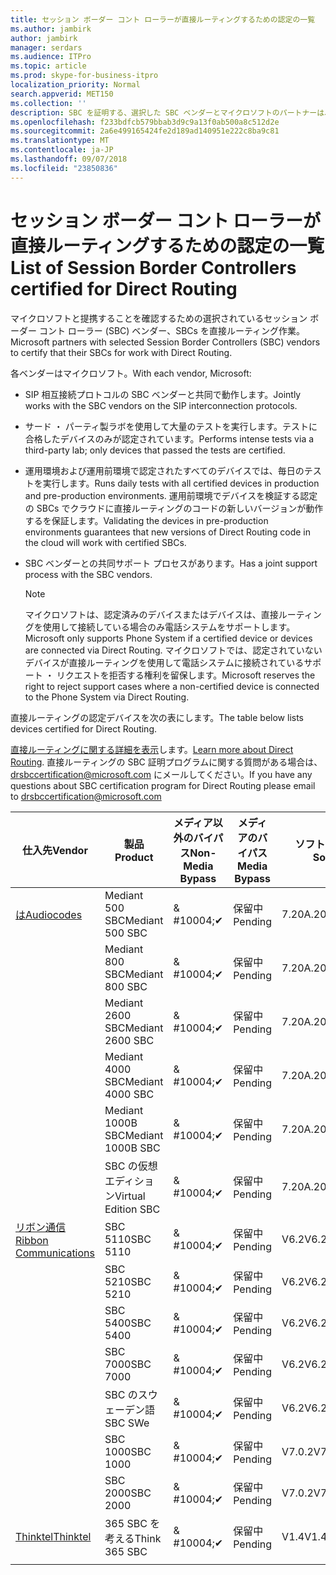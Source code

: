 ```yaml
---
title: セッション ボーダー コント ローラーが直接ルーティングするための認定の一覧
ms.author: jambirk
author: jambirk
manager: serdars
ms.audience: ITPro
ms.topic: article
ms.prod: skype-for-business-itpro
localization_priority: Normal
search.appverid: MET150
ms.collection: ''
description: SBC を証明する、選択した SBC ベンダーとマイクロソフトのパートナーは、直接ルーティング機能します。
ms.openlocfilehash: f233bdfcb579bbab3d9c9a13f0ab500a8c512d2e
ms.sourcegitcommit: 2a6e499165424fe2d189ad140951e222c8ba9c81
ms.translationtype: MT
ms.contentlocale: ja-JP
ms.lasthandoff: 09/07/2018
ms.locfileid: "23850836"
---
```

# <a name="list-of-session-border-controllers-certified-for-direct-routing"></a><span data-ttu-id="c6399-103">セッション ボーダー コント ローラーが直接ルーティングするための認定の一覧</span><span class="sxs-lookup"><span data-stu-id="c6399-103">List of Session Border Controllers certified for Direct Routing</span></span>

<span data-ttu-id="c6399-104">マイクロソフトと提携することを確認するための選択されているセッション ボーダー コント ローラー (SBC) ベンダー、SBCs を直接ルーティング作業。</span><span class="sxs-lookup"><span data-stu-id="c6399-104">Microsoft partners with selected Session Border Controllers (SBC) vendors to certify that their SBCs for work with Direct Routing.</span></span> 

<span data-ttu-id="c6399-105">各ベンダーはマイクロソフト。</span><span class="sxs-lookup"><span data-stu-id="c6399-105">With each vendor, Microsoft:</span></span> 

- <span data-ttu-id="c6399-106">SIP 相互接続プロトコルの SBC ベンダーと共同で動作します。</span><span class="sxs-lookup"><span data-stu-id="c6399-106">Jointly works with the SBC vendors on the SIP interconnection protocols.</span></span>
- <span data-ttu-id="c6399-107">サード ・ パーティ製ラボを使用して大量のテストを実行します。テストに合格したデバイスのみが認定されています。</span><span class="sxs-lookup"><span data-stu-id="c6399-107">Performs intense tests via a third-party lab; only devices that passed the tests are certified.</span></span> 
- <span data-ttu-id="c6399-108">運用環境および運用前環境で認定されたすべてのデバイスでは、毎日のテストを実行します。</span><span class="sxs-lookup"><span data-stu-id="c6399-108">Runs daily tests with all certified devices in production and pre-production environments.</span></span> <span data-ttu-id="c6399-109">運用前環境でデバイスを検証する認定の SBCs でクラウドに直接ルーティングのコードの新しいバージョンが動作するを保証します。</span><span class="sxs-lookup"><span data-stu-id="c6399-109">Validating the devices in pre-production environments guarantees that new versions of Direct Routing code in the cloud will work with certified SBCs.</span></span> 
- <span data-ttu-id="c6399-110">SBC ベンダーとの共同サポート プロセスがあります。</span><span class="sxs-lookup"><span data-stu-id="c6399-110">Has a joint support process with the SBC vendors.</span></span>
 

  > [!NOTE]
  > <span data-ttu-id="c6399-111">マイクロソフトは、認定済みのデバイスまたはデバイスは、直接ルーティングを使用して接続している場合のみ電話システムをサポートします。</span><span class="sxs-lookup"><span data-stu-id="c6399-111">Microsoft only supports Phone System if a certified device or devices are connected via Direct Routing.</span></span> <span data-ttu-id="c6399-112">マイクロソフトでは、認定されていないデバイスが直接ルーティングを使用して電話システムに接続されているサポート ・ リクエストを拒否する権利を留保します。</span><span class="sxs-lookup"><span data-stu-id="c6399-112">Microsoft reserves the right to reject support cases where a non-certified device is connected to the Phone System via Direct Routing.</span></span> 

<span data-ttu-id="c6399-113">直接ルーティングの認定デバイスを次の表にします。</span><span class="sxs-lookup"><span data-stu-id="c6399-113">The table below lists devices certified for Direct Routing.</span></span> 

<span data-ttu-id="c6399-114">[直接ルーティングに関する詳細を表示](https://aka.ms/dr)します。</span><span class="sxs-lookup"><span data-stu-id="c6399-114">[Learn more about Direct Routing](https://aka.ms/dr).</span></span> <span data-ttu-id="c6399-115">直接ルーティングの SBC 証明プログラムに関する質問がある場合は、drsbccertification@microsoft.com にメールしてください。</span><span class="sxs-lookup"><span data-stu-id="c6399-115">If you have any questions about SBC certification program for Direct Routing please email to drsbccertification@microsoft.com</span></span>


|<span data-ttu-id="c6399-116">仕入先</span><span class="sxs-lookup"><span data-stu-id="c6399-116">Vendor</span></span>  |<span data-ttu-id="c6399-117">製品</span><span class="sxs-lookup"><span data-stu-id="c6399-117">Product</span></span>  |<span data-ttu-id="c6399-118">メディア以外のバイパス</span><span class="sxs-lookup"><span data-stu-id="c6399-118">Non-Media Bypass</span></span>  |<span data-ttu-id="c6399-119">メディアのバイパス</span><span class="sxs-lookup"><span data-stu-id="c6399-119">Media Bypass</span></span>  |<span data-ttu-id="c6399-120">ソフトウェアのバージョン</span><span class="sxs-lookup"><span data-stu-id="c6399-120">Software Version</span></span>|
|---------|---------|---------|---------|---------|
|[<span data-ttu-id="c6399-121">は</span><span class="sxs-lookup"><span data-stu-id="c6399-121">Audiocodes</span></span>](https://www.audiocodes.com/solutions-products/products/products-for-microsoft-365/sbcs-media-gateways)    |   <span data-ttu-id="c6399-122">Mediant 500 SBC</span><span class="sxs-lookup"><span data-stu-id="c6399-122">Mediant 500 SBC</span></span>       |    <span data-ttu-id="c6399-123">& #10004;</span><span class="sxs-lookup"><span data-stu-id="c6399-123">&#10004;</span></span>     |    <span data-ttu-id="c6399-124">保留中</span><span class="sxs-lookup"><span data-stu-id="c6399-124">Pending</span></span>      |     <span data-ttu-id="c6399-125">7.20A.200.055</span><span class="sxs-lookup"><span data-stu-id="c6399-125">7.20A.200.055</span></span>     |
|  |   <span data-ttu-id="c6399-126">Mediant 800 SBC</span><span class="sxs-lookup"><span data-stu-id="c6399-126">Mediant 800 SBC</span></span>       |    <span data-ttu-id="c6399-127">& #10004;</span><span class="sxs-lookup"><span data-stu-id="c6399-127">&#10004;</span></span>      |     <span data-ttu-id="c6399-128">保留中</span><span class="sxs-lookup"><span data-stu-id="c6399-128">Pending</span></span>    |      <span data-ttu-id="c6399-129">7.20A.200.055</span><span class="sxs-lookup"><span data-stu-id="c6399-129">7.20A.200.055</span></span>    |
|     |      <span data-ttu-id="c6399-130">Mediant 2600 SBC</span><span class="sxs-lookup"><span data-stu-id="c6399-130">Mediant 2600 SBC</span></span>    |     <span data-ttu-id="c6399-131">& #10004;</span><span class="sxs-lookup"><span data-stu-id="c6399-131">&#10004;</span></span>     |    <span data-ttu-id="c6399-132">保留中</span><span class="sxs-lookup"><span data-stu-id="c6399-132">Pending</span></span>     |    <span data-ttu-id="c6399-133">7.20A.200.055</span><span class="sxs-lookup"><span data-stu-id="c6399-133">7.20A.200.055</span></span>      |
|     |   <span data-ttu-id="c6399-134">Mediant 4000 SBC</span><span class="sxs-lookup"><span data-stu-id="c6399-134">Mediant 4000 SBC</span></span>       |     <span data-ttu-id="c6399-135">& #10004;</span><span class="sxs-lookup"><span data-stu-id="c6399-135">&#10004;</span></span>     |    <span data-ttu-id="c6399-136">保留中</span><span class="sxs-lookup"><span data-stu-id="c6399-136">Pending</span></span>     |    <span data-ttu-id="c6399-137">7.20A.200.055</span><span class="sxs-lookup"><span data-stu-id="c6399-137">7.20A.200.055</span></span>      |
|     |    <span data-ttu-id="c6399-138">Mediant 1000B SBC</span><span class="sxs-lookup"><span data-stu-id="c6399-138">Mediant 1000B  SBC</span></span>   |    <span data-ttu-id="c6399-139">& #10004;</span><span class="sxs-lookup"><span data-stu-id="c6399-139">&#10004;</span></span>      |  <span data-ttu-id="c6399-140">保留中</span><span class="sxs-lookup"><span data-stu-id="c6399-140">Pending</span></span>       |    <span data-ttu-id="c6399-141">7.20A.200.055</span><span class="sxs-lookup"><span data-stu-id="c6399-141">7.20A.200.055</span></span>   |
|     |   <span data-ttu-id="c6399-142">SBC の仮想エディション</span><span class="sxs-lookup"><span data-stu-id="c6399-142">Virtual Edition SBC</span></span>    |   <span data-ttu-id="c6399-143">& #10004;</span><span class="sxs-lookup"><span data-stu-id="c6399-143">&#10004;</span></span>   |<span data-ttu-id="c6399-144">保留中</span><span class="sxs-lookup"><span data-stu-id="c6399-144">Pending</span></span>         |     <span data-ttu-id="c6399-145">7.20A.200.055</span><span class="sxs-lookup"><span data-stu-id="c6399-145">7.20A.200.055</span></span>     |
|[<span data-ttu-id="c6399-146">リボン通信</span><span class="sxs-lookup"><span data-stu-id="c6399-146">Ribbon Communications</span></span>](https://ribboncommunications.com/solutions/enterprise-solutions/microsoft-skype-business)     | <span data-ttu-id="c6399-147">SBC 5110</span><span class="sxs-lookup"><span data-stu-id="c6399-147">SBC 5110</span></span>    |    <span data-ttu-id="c6399-148">& #10004;</span><span class="sxs-lookup"><span data-stu-id="c6399-148">&#10004;</span></span>      |   <span data-ttu-id="c6399-149">保留中</span><span class="sxs-lookup"><span data-stu-id="c6399-149">Pending</span></span>      |     <span data-ttu-id="c6399-150">V6.2</span><span class="sxs-lookup"><span data-stu-id="c6399-150">V6.2</span></span>     |
|     |<span data-ttu-id="c6399-151">SBC 5210</span><span class="sxs-lookup"><span data-stu-id="c6399-151">SBC 5210</span></span>     |     <span data-ttu-id="c6399-152">& #10004;</span><span class="sxs-lookup"><span data-stu-id="c6399-152">&#10004;</span></span>     |    <span data-ttu-id="c6399-153">保留中</span><span class="sxs-lookup"><span data-stu-id="c6399-153">Pending</span></span>     |    <span data-ttu-id="c6399-154">V6.2</span><span class="sxs-lookup"><span data-stu-id="c6399-154">V6.2</span></span>      |
|     | <span data-ttu-id="c6399-155">SBC 5400</span><span class="sxs-lookup"><span data-stu-id="c6399-155">SBC 5400</span></span>     |    <span data-ttu-id="c6399-156">& #10004;</span><span class="sxs-lookup"><span data-stu-id="c6399-156">&#10004;</span></span>  |    <span data-ttu-id="c6399-157">保留中</span><span class="sxs-lookup"><span data-stu-id="c6399-157">Pending</span></span>     |   <span data-ttu-id="c6399-158">V6.2</span><span class="sxs-lookup"><span data-stu-id="c6399-158">V6.2</span></span>    |
|     |<span data-ttu-id="c6399-159">SBC 7000</span><span class="sxs-lookup"><span data-stu-id="c6399-159">SBC 7000</span></span>     |     <span data-ttu-id="c6399-160">& #10004;</span><span class="sxs-lookup"><span data-stu-id="c6399-160">&#10004;</span></span>  |    <span data-ttu-id="c6399-161">保留中</span><span class="sxs-lookup"><span data-stu-id="c6399-161">Pending</span></span>     |    <span data-ttu-id="c6399-162">V6.2</span><span class="sxs-lookup"><span data-stu-id="c6399-162">V6.2</span></span>      |
|     | <span data-ttu-id="c6399-163">SBC のスウェーデン語</span><span class="sxs-lookup"><span data-stu-id="c6399-163">SBC SWe</span></span>  |   <span data-ttu-id="c6399-164">& #10004;</span><span class="sxs-lookup"><span data-stu-id="c6399-164">&#10004;</span></span>    |    <span data-ttu-id="c6399-165">保留中</span><span class="sxs-lookup"><span data-stu-id="c6399-165">Pending</span></span>     |    <span data-ttu-id="c6399-166">V6.2</span><span class="sxs-lookup"><span data-stu-id="c6399-166">V6.2</span></span>      |
|     |<span data-ttu-id="c6399-167">SBC 1000</span><span class="sxs-lookup"><span data-stu-id="c6399-167">SBC 1000</span></span>   |     <span data-ttu-id="c6399-168">& #10004;</span><span class="sxs-lookup"><span data-stu-id="c6399-168">&#10004;</span></span>   |     <span data-ttu-id="c6399-169">保留中</span><span class="sxs-lookup"><span data-stu-id="c6399-169">Pending</span></span>    |    <span data-ttu-id="c6399-170">V7.0.2</span><span class="sxs-lookup"><span data-stu-id="c6399-170">V7.0.2</span></span>   |<span data-ttu-id="c6399-171">& #10004;</span><span class="sxs-lookup"><span data-stu-id="c6399-171">&#10004;</span></span> 
|     | <span data-ttu-id="c6399-172">SBC 2000</span><span class="sxs-lookup"><span data-stu-id="c6399-172">SBC 2000</span></span>    |     <span data-ttu-id="c6399-173">& #10004;</span><span class="sxs-lookup"><span data-stu-id="c6399-173">&#10004;</span></span>   |    <span data-ttu-id="c6399-174">保留中</span><span class="sxs-lookup"><span data-stu-id="c6399-174">Pending</span></span>     |    <span data-ttu-id="c6399-175">V7.0.2</span><span class="sxs-lookup"><span data-stu-id="c6399-175">V7.0.2</span></span>      |
|[<span data-ttu-id="c6399-176">Thinktel</span><span class="sxs-lookup"><span data-stu-id="c6399-176">Thinktel</span></span>](https://www.thinktel.ca/services/think-365/think-365-overview/)     |    <span data-ttu-id="c6399-177">365 SBC を考える</span><span class="sxs-lookup"><span data-stu-id="c6399-177">Think 365 SBC</span></span>      |  <span data-ttu-id="c6399-178">& #10004;</span><span class="sxs-lookup"><span data-stu-id="c6399-178">&#10004;</span></span>       |    <span data-ttu-id="c6399-179">保留中</span><span class="sxs-lookup"><span data-stu-id="c6399-179">Pending</span></span>     |   <span data-ttu-id="c6399-180">V1.4</span><span class="sxs-lookup"><span data-stu-id="c6399-180">V1.4</span></span>       |
|     |         |         |         |         |
